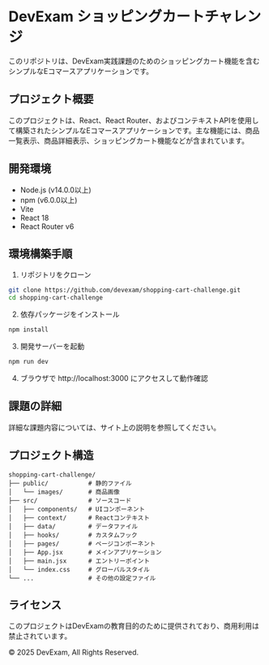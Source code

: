 # DevExam ショッピングカートチャレンジ

このリポジトリは、DevExam実践課題のためのショッピングカート機能を含むシンプルなEコマースアプリケーションです。

## プロジェクト概要

このプロジェクトは、React、React Router、およびコンテキストAPIを使用して構築されたシンプルなEコマースアプリケーションです。主な機能には、商品一覧表示、商品詳細表示、ショッピングカート機能などが含まれています。

## 開発環境

- Node.js (v14.0.0以上)
- npm (v6.0.0以上)
- Vite
- React 18
- React Router v6

## 環境構築手順

1. リポジトリをクローン
```bash
git clone https://github.com/devexam/shopping-cart-challenge.git
cd shopping-cart-challenge
```

2. 依存パッケージをインストール
```bash
npm install
```

3. 開発サーバーを起動
```bash
npm run dev
```

4. ブラウザで http://localhost:3000 にアクセスして動作確認

## 課題の詳細

詳細な課題内容については、サイト上の説明を参照してください。

## プロジェクト構造

```
shopping-cart-challenge/
├── public/           # 静的ファイル
│   └── images/       # 商品画像
├── src/              # ソースコード
│   ├── components/   # UIコンポーネント
│   ├── context/      # Reactコンテキスト
│   ├── data/         # データファイル
│   ├── hooks/        # カスタムフック
│   ├── pages/        # ページコンポーネント
│   ├── App.jsx       # メインアプリケーション
│   ├── main.jsx      # エントリーポイント
│   └── index.css     # グローバルスタイル
└── ...               # その他の設定ファイル
```

## ライセンス

このプロジェクトはDevExamの教育目的のために提供されており、商用利用は禁止されています。

© 2025 DevExam, All Rights Reserved.
